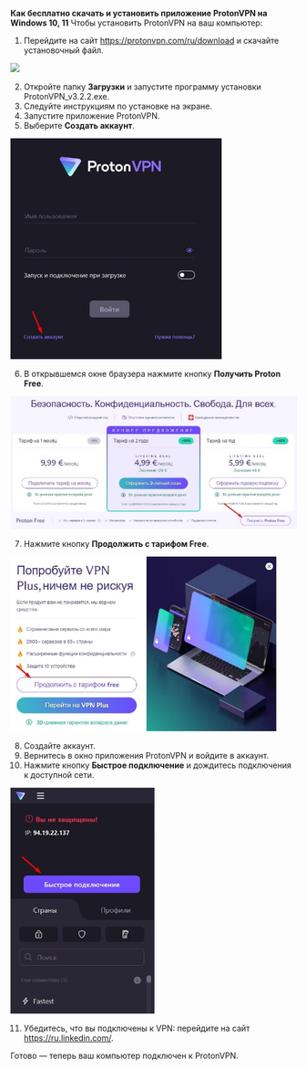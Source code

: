 ﻿**Как бесплатно скачать и установить приложение ProtonVPN на Windows 10, 11** Чтобы установить ProtonVPN на ваш компьютер:

1. Перейдите на сайт <https://protonvpn.com/ru/download> и скачайте установочный файл.

![](Aspose.Words.17d41a5d-36ef-43bb-a71a-0201ecaa1f66.001.png)

2. Откройте папку **Загрузки** и запустите программу установки ProtonVPN\_v3.2.2.exe.
2. Следуйте инструкциям по установке на экране.
2. Запустите приложение ProtonVPN.
2. Выберите **Создать аккаунт**.

![](Aspose.Words.17d41a5d-36ef-43bb-a71a-0201ecaa1f66.002.jpeg)

6. В открывшемся окне браузера нажмите кнопку **Получить Proton Free**.

![](Aspose.Words.17d41a5d-36ef-43bb-a71a-0201ecaa1f66.003.jpeg)

7. Нажмите кнопку **Продолжить с тарифом Free**.

![](Aspose.Words.17d41a5d-36ef-43bb-a71a-0201ecaa1f66.004.jpeg)

8. Создайте аккаунт.
8. Вернитесь в окно приложения ProtonVPN и войдите в аккаунт.
10. Нажмите кнопку **Быстрое подключение** и дождитесь подключения к доступной сети.

![](Aspose.Words.17d41a5d-36ef-43bb-a71a-0201ecaa1f66.005.jpeg)

11. Убедитесь, что вы подключены к VPN: перейдите на сайт <https://ru.linkedin.com/>.

Готово — теперь ваш компьютер подключен к ProtonVPN.
